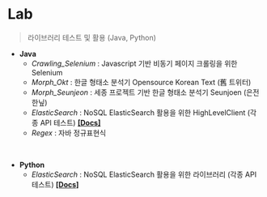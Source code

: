 # Lab
> 라이브러리 테스트 및 활용 (Java, Python)
* **Java** 
    * _Crawling_Selenium_ : Javascript 기반 비동기 페이지 크롤링을 위한 Selenium
    * _Morph_Okt_ : 한글 형태소 분석기 Opensource Korean Text (舊 트위터)
    * _Morph_Seunjeon_ : 세종 프로젝트 기반 한글 형태소 분석기 Seunjoen (은전한닢)
    * _ElasticSearch_ : NoSQL ElasticSearch 활용을 위한 HighLevelClient (각종 API 테스트) [**[Docs]**](https://www.elastic.co/guide/en/elasticsearch/client/java-rest/7.x/java-rest-high.html)
    * _Regex_ : 자바 정규표현식
<br>

* **Python**
    * _ElasticSearch_ : NoSQL ElasticSearch 활용을 위한 라이브러리 (각종 API 테스트) [**[Docs]**](https://elasticsearch-py.readthedocs.io/en/master/)
